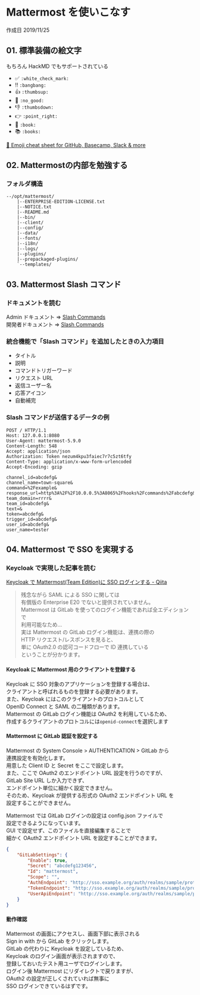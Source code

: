 # Mattermost を使いこなす

作成日 2019/11/25

## 01. 標準装備の絵文字

もちろん HackMD でもサポートされている

-   :white_check_mark: `:white_check_mark:`
-   :bangbang: `:bangbang:`
-   :thumbsup: `:thumbsup:`
-   :no_good: `:no_good:`
-   :thumbsdown: `:thumbsdown:`
-   :point_right: `:point_right:`
-   :book: `:book:`
-   :books: `:books:`

[🎁 Emoji cheat sheet for GitHub, Basecamp, Slack & more](https://www.webfx.com/tools/emoji-cheat-sheet/)

## 02. Mattermostの内部を勉強する

### フォルダ構造

```text
--/opt/mattermost/
    |--ENTERPRISE-EDITION-LICENSE.txt
    |--NOTICE.txt
    |--README.md
    |--bin/
    |--client/
    |--config/
    |--data/
    |--fonts/
    |--i18n/
    |--logs/
    |--plugins/
    |--prepackaged-plugins/
    `--templates/
```

## 03. Mattermost Slash コマンド

### ドキュメントを読む

Admin ドキュメント => [Slash Commands](https://docs.mattermost.com/developer/slash-commands.html)\
開発者ドキュメント => [Slash Commands](https://developers.mattermost.com/integrate/slash-commands/)

### 統合機能で「Slash コマンド」を追加したときの入力項目

-   タイトル
-   説明
-   コマンドトリガーワード
-   リクエスト URL
-   返信ユーザー名
-   応答アイコン
-   自動補完

### Slash コマンドが送信するデータの例

```text
POST / HTTP/1.1
Host: 127.0.0.1:8080
User-Agent: mattermost-5.9.0
Content-Length: 548
Accept: application/json
Authorization: Token nezum4kpu3faiec7r7c5zt6tfy
Content-Type: application/x-www-form-urlencoded
Accept-Encoding: gzip

channel_id=abcdefg&
channel_name=town-square&
command=%2Fexample&
response_url=http%3A%2F%2F10.0.0.5%3A8065%2Fhooks%2Fcommands%2Fabcdefg&
team_domain=rrrr&
team_id=abcdefg&
text=&
token=abcdefg&
trigger_id=abcdefg&
user_id=abcdefg&
user_name=tester
```

## 04. Mattermost で SSO を実現する

### Keycloak で実現した記事を読む

[Keycloak で Mattermost\(Team Edition\)に SSO ログインする \- Qiita](https://qiita.com/wadahiro/items/8b118c34aae904353865)

> 残念ながら SAML による SSO に関しては\
> 有償版の Enterprise E20 でないと提供されていません。\
> Mattermost は GitLab を使ってのログイン機能であれば全エディションで\
> 利用可能なため...\
> 実は Mattermost の GitLab ログイン機能は、連携の際の\
> HTTP リクエスト/レスポンスを見ると、\
> 単に OAuth2.0 の認可コードフローで ID 連携している\
> ということが分かります。

#### Keycloak に Mattermost 用のクライアントを登録する

Keycloak に SSO 対象のアプリケーションを登録する場合は、\
クライアントと呼ばれるものを登録する必要があります。\
また、Keycloak にはこのクライアントのプロトコルとして\
OpenID Connect と SAML の二種類があります。\
Mattermost の GitLab ログイン機能は OAuth2 を利用しているため、\
作成するクライアントのプロトコルには`openid-connect`を選択します

#### Mattermost に GitLab 認証を設定する

Mattermost の System Console > AUTHENTICATION > GitLab から\
連携設定を有効化します。\
用意した Client ID と Secret をここで設定します。\
また、ここで OAuth2 のエンドポイント URL 設定を行うのですが、\
GitLab Site URL しか入力できず、\
エンドポイント単位に細かく設定できません。\
そのため、Keycloak が提供する形式の OAuth2 エンドポイント URL を\
設定することができません。

Mattermost では GitLab ログインの設定は config.json ファイルで\
設定できるようになっています。\
GUI で設定せず、このファイルを直接編集することで\
細かく OAuth2 エンドポイント URL を設定することができます。

```json
{
    "GitLabSettings": {
        "Enable": true,
        "Secret": "abcdefg123456",
        "Id": "mattermost",
        "Scope": "",
        "AuthEndpoint": "http://sso.example.org/auth/realms/sample/protocol/openid-connect/auth",
        "TokenEndpoint": "http://sso.example.org/auth/realms/sample/protocol/openid-connect/token",
        "UserApiEndpoint": "http://sso.example.org/auth/realms/sample/protocol/openid-connect/userinfo"
    }
}
```

#### 動作確認

Mattermost の画面にアクセスし、画面下部に表示される\
Sign in with から GitLab をクリックします。\
GitLab の代わりに Keycloak を設定しているため、\
Keycloak のログイン画面が表示されますので、\
登録しておいたテスト用ユーザでログインします。\
ログイン後 Mattermost にリダイレクトで戻りますが、\
OAuth2 の設定が正しくされていれば無事に\
SSO ログインできているはずです。
